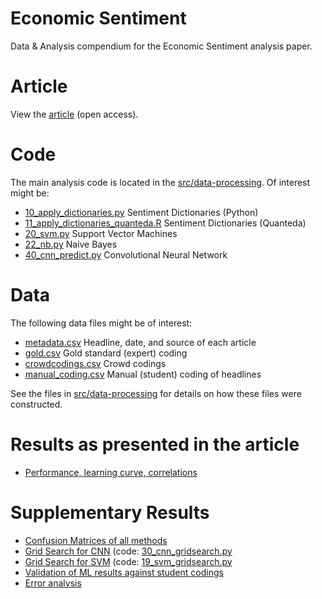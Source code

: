 # Economic Sentiment
Data &amp; Analysis compendium for the Economic Sentiment analysis paper.

# Article

View the [article](https://www.tandfonline.com/doi/pdf/10.1080/19312458.2020.1869198?needAccess=true) (open access).

# Code

The main analysis code is located in the [src/data-processing](src/data-processing). 
Of interest might be:

* [10_apply_dictionaries.py](src/data-processing/) Sentiment Dictionaries (Python)
* [11_apply_dictionaries_quanteda.R](src/data-processing/11_apply_dictionaries_quanteda.R) Sentiment Dictionaries (Quanteda)
* [20_svm.py](src/data-processing/20_svm.py) Support Vector Machines
* [22_nb.py](src/data-processing/22_nb.py) Naive Bayes
* [40_cnn_predict.py](src/data-processing/40_cnn_predict.py) Convolutional Neural Network

# Data

The following data files might be of interest:

* [metadata.csv](data/intermediate/metadata.csv) Headline, date, and source of each article
* [gold.csv](data/intermediate/gold.csv) Gold standard (expert) coding
* [crowdcodings.csv](data/intermediate/crowdcodings.csv) Crowd codings 
* [manual_coding.csv](data/intermediate/manual_coding.csv) Manual (student) coding of headlines

See the files in [src/data-processing](src/data-processing) for details on how these files were constructed.

# Results as presented in the article

* [Performance, learning curve, correlations](src/analysis/performance.md)

# Supplementary Results

* [Confusion Matrices of all methods](src/analysis/confusion_matrix.md)
* [Grid Search for CNN](src/analysis/cnn_gridsearch.md) (code: [30_cnn_gridsearch.py](src/data-processing/30_cnn_gridsearch.py)
* [Grid Search for SVM](src/analysis/svm_gridsearch.md) (code: [19_svm_gridsearch.py](src/data-processing/19_svm_gridsearch.py)
* [Validation of ML results against student codings](src/analysis/ml_versus_students.md)
* [Error analysis](src/analysis/error_analysis.md)

